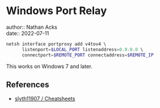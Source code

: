 # Windows Port Relay

author:: Nathan Acks  
date:: 2022-07-11

```powershell
netsh interface portproxy add v4tov4 \
      listenport=$LOCAL_PORT listenaddress=0.0.0.0 \
      connectport=$REMOTE_PORT connectaddress=$REMOTE_IP
```

This works on Windows 7 and later.

## References

* [slyth11907 / Cheatsheets](https://github.com/slyth11907/Cheatsheets)
